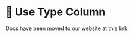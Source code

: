 # 🔄 Use Type Column

Docs have been moved to our website at this [link](https://tomatophp.com/en/open-source/filament-types)
